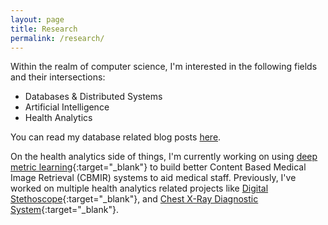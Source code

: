 ```yaml
---
layout: page
title: Research
permalink: /research/
---
```


Within the realm of computer science, I'm interested in the following fields and their intersections:

- Databases & Distributed Systems
- Artificial Intelligence
- Health Analytics


You can read my database related blog posts [here](/tag/db/index.html).

On the health analytics side of things, I'm currently working on using [deep metric learning](http://contrib.scikit-learn.org/metric-learn/introduction.html){:target="_blank"} to build better Content Based Medical Image Retrieval (CBMIR) systems to aid medical staff. Previously, I've worked on multiple health analytics related projects like [Digital Stethoscope](https://github.com/pavan-kalyan/DigitalStethoscope){:target="_blank"}, and [Chest X-Ray Diagnostic System](https://github.com/pavan-kalyan/chest-xray-classification-azure){:target="_blank"}.
